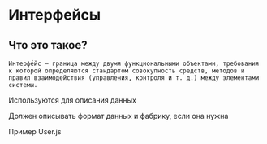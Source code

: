 # Интерфейсы

## Что это такое?
    Интерфе́йс — граница между двумя функциональными объектами, требования к которой определяются стандартом совокупность средств, методов и правил взаимодействия (управления, контроля и т. д.) между элементами системы.

Используются для описания данных

Должен описывать формат данных и фабрику, если она нужна

Пример User.js
